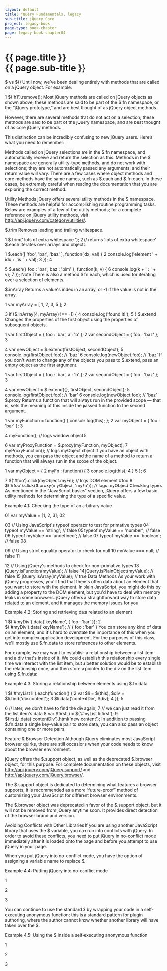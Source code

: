 ```yaml
---
layout: default
title: jQuery Fundamentals, legacy
sub-title: jQuery Core
project: legacy-book
page-type: book-chapter
page: legacy-book-chapter04
---
```


# {{ page.title }} <br> {{ page.sub-title }}

$ vs $()
Until now, we’ve been dealing entirely with methods that are called on a jQuery object. For example:

1
$('h1').remove();
Most jQuery methods are called on jQuery objects as shown above; these methods are said to be part of the $.fn namespace, or the “jQuery prototype,” and are best thought of as jQuery object methods.

However, there are several methods that do not act on a selection; these methods are said to be part of the jQuery namespace, and are best thought of as core jQuery methods.

This distinction can be incredibly confusing to new jQuery users. Here’s what you need to remember:

Methods called on jQuery selections are in the $.fn namespace, and automatically receive and return the selection as this.
Methods in the $ namespace are generally utility-type methods, and do not work with selections; they are not automatically passed any arguments, and their return value will vary.
There are a few cases where object methods and core methods have the same names, such as $.each and $.fn.each. In these cases, be extremely careful when reading the documentation that you are exploring the correct method.

Utility Methods
jQuery offers several utility methods in the $ namespace. These methods are helpful for accomplishing routine programming tasks. Below are examples of a few of the utility methods; for a complete reference on jQuery utility methods, visit http://api.jquery.com/category/utilities/.

$.trim
Removes leading and trailing whitespace.

1
$.trim('    lots of extra whitespace    ');
2
// returns 'lots of extra whitespace'
$.each
Iterates over arrays and objects.

1
$.each([ 'foo', 'bar', 'baz' ], function(idx, val) {
2
    console.log('element ' + idx + 'is ' + val);
3
});
4
 
5
$.each({ foo : 'bar', baz : 'bim' }, function(k, v) {
6
    console.log(k + ' : ' + v);
7
});
Note
There is also a method $.fn.each, which is used for iterating over a selection of elements.

$.inArray
Returns a value's index in an array, or -1 if the value is not in the array.

1
var myArray = [ 1, 2, 3, 5 ];
2
 
3
if ($.inArray(4, myArray) !== -1) {
4
    console.log('found it!');
5
}
$.extend
Changes the properties of the first object using the properties of subsequent objects.

1
var firstObject = { foo : 'bar', a : 'b' };
2
var secondObject = { foo : 'baz' };
3
 
4
var newObject = $.extend(firstObject, secondObject);
5
console.log(firstObject.foo); // 'baz'
6
console.log(newObject.foo);   // 'baz'
If you don't want to change any of the objects you pass to $.extend, pass an empty object as the first argument.

1
var firstObject = { foo : 'bar', a : 'b' };
2
var secondObject = { foo : 'baz' };
3
 
4
var newObject = $.extend({}, firstObject, secondObject);
5
console.log(firstObject.foo); // 'bar'
6
console.log(newObject.foo);   // 'baz'
$.proxy
Returns a function that will always run in the provided scope — that is, sets the meaning of this inside the passed function to the second argument.

1
var myFunction = function() { console.log(this); };
2
var myObject = { foo : 'bar' };
3
 
4
myFunction(); // logs window object
5
 
6
var myProxyFunction = $.proxy(myFunction, myObject);
7
myProxyFunction(); // logs myObject object
If you have an object with methods, you can pass the object and the name of a method to return a function that will always run in the scope of the object.

1
var myObject = {
2
    myFn : function() {
3
        console.log(this);
4
    }
5
};
6
 
7
$('#foo').click(myObject.myFn); // logs DOM element #foo
8
$('#foo').click($.proxy(myObject, 'myFn')); // logs myObject
Checking types
As mentioned in the "JavaScript basics" section, jQuery offers a few basic utility methods for determining the type of a specific value.

Example 4.1: Checking the type of an arbitrary value

01
var myValue = [1, 2, 3];
02
 
03
// Using JavaScript's typeof operator to test for primative types
04
typeof myValue == 'string'; // false
05
typeof myValue == 'number'; // false
06
typeof myValue == 'undefined'; // false
07
typeof myValue == 'boolean'; // false
08
 
09
// Using strict equality operator to check for null
10
myValue === null; // false
11
 
12
// Using jQuery's methods to check for non-primative types
13
jQuery.isFunction(myValue); // false
14
jQuery.isPlainObject(myValue); // false
15
jQuery.isArray(myValue); // true
Data Methods
As your work with jQuery progresses, you'll find that there's often data about an element that you want to store with the element. In plain JavaScript, you might do this by adding a property to the DOM element, but you'd have to deal with memory leaks in some browsers. jQuery offers a straightforward way to store data related to an element, and it manages the memory issues for you.

Example 4.2: Storing and retrieving data related to an element

1
$('#myDiv').data('keyName', { foo : 'bar' });
2
$('#myDiv').data('keyName'); // { foo : 'bar' }
You can store any kind of data on an element, and it's hard to overstate the importance of this when you get into complex application development. For the purposes of this class, we'll mostly use $.fn.data to store references to other elements.

For example, we may want to establish a relationship between a list item and a div that's inside of it. We could establish this relationship every single time we interact with the list item, but a better solution would be to establish the relationship once, and then store a pointer to the div on the list item using $.fn.data:

Example 4.3: Storing a relationship between elements using $.fn.data

1
$('#myList li').each(function() {
2
    var $li = $(this), $div = $li.find('div.content');
3
    $li.data('contentDiv', $div);
4
});
5
 
6
// later, we don't have to find the div again;
7
// we can just read it from the list item's data
8
var $firstLi = $('#myList li:first');
9
$firstLi.data('contentDiv').html('new content');
In addition to passing $.fn.data a single key-value pair to store data, you can also pass an object containing one or more pairs.

Feature & Browser Detection
Although jQuery eliminates most JavaScript browser quirks, there are still occasions when your code needs to know about the browser environment.

jQuery offers the $.support object, as well as the deprecated $.browser object, for this purpose. For complete documentation on these objects, visit http://api.jquery.com/jQuery.support/ and http://api.jquery.com/jQuery.browser/.

The $.support object is dedicated to determining what features a browser supports; it is recommended as a more “future-proof” method of customizing your JavaScript for different browser environments.

The $.browser object was deprecated in favor of the $.support object, but it will not be removed from jQuery anytime soon. It provides direct detection of the browser brand and version.

Avoiding Conflicts with Other Libraries
If you are using another JavaScript library that uses the $ variable, you can run into conflicts with jQuery. In order to avoid these conflicts, you need to put jQuery in no-conflict mode immediately after it is loaded onto the page and before you attempt to use jQuery in your page.

When you put jQuery into no-conflict mode, you have the option of assigning a variable name to replace $.

Example 4.4: Putting jQuery into no-conflict mode

1
<script src="prototype.js"></script>
2
<script src="jquery.js"></script>
3
<script>var $j = jQuery.noConflict();</script>
You can continue to use the standard $ by wrapping your code in a self-executing anonymous function; this is a standard pattern for plugin authoring, where the author cannot know whether another library will have taken over the $.

Example 4.5: Using the $ inside a self-executing anonymous function

1
<script src="prototype.js"></script>
2
<script src="jquery.js"></script>
3
<script>
4
jQuery.noConflict();
5
 
6
(function($) {
7
   // your code here, using the $
8
})(jQuery);
9
</script>
